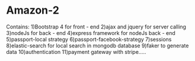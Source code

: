 # Amazon-2

Contains:
1)Bootstrap 4 for front - end
2)ajax and jquery for server calling
3)nodeJs for back - end
4)express framework for nodeJs back - end
5)passport-local strategy
6)passport-facebook-strategy
7)sessions
8)elastic-search for local search in mongodb database
9)faker to generate data
10)authentication 
11)payment gateway with stripe.....
